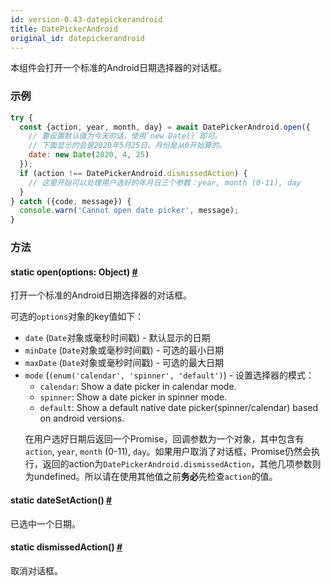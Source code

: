 ```yaml
---
id: version-0.43-datepickerandroid
title: DatePickerAndroid
original_id: datepickerandroid
---
```


本组件会打开一个标准的Android日期选择器的对话框。

### 示例
```js
try {
  const {action, year, month, day} = await DatePickerAndroid.open({
    // 要设置默认值为今天的话，使用`new Date()`即可。
    // 下面显示的会是2020年5月25日。月份是从0开始算的。
    date: new Date(2020, 4, 25)
  });
  if (action !== DatePickerAndroid.dismissedAction) {
    // 这里开始可以处理用户选好的年月日三个参数：year, month (0-11), day
  }
} catch ({code, message}) {
  console.warn('Cannot open date picker', message);
}
```

### 方法

<div class="props">
    <div class="prop"><h4 class="propTitle"><a class="anchor" name="open"></a><span
            class="propType">static </span>open<span class="propType">(options: Object)</span> <a class="hash-link"
                                                                                                  href="#open">#</a>
    </h4>
        <div><p>打开一个标准的Android日期选择器的对话框。</p>
            <p>可选的<code>options</code>对象的key值如下：
            <ul>
                <li><code>date</code> (<code>Date</code>对象或毫秒时间戳) - 默认显示的日期</li>
                <li><code>minDate</code> (<code>Date</code>对象或毫秒时间戳) - 可选的最小日期</li>
                <li><code>maxDate</code> (<code>Date</code>对象或毫秒时间戳) - 可选的最大日期</li>
                <li><code>mode</code> (<code>(enum('calendar', 'spinner', 'default')</code>) -  设置选择器的模式：
                    <ul>
                    <li><code>calendar</code>: Show a date picker in calendar mode.</li>
                    <li><code>spinner</code>: Show a date picker in spinner mode.</li>
                    <li><code>default</code>: Show a default native date picker(spinner/calendar) based on android versions.</li>
                    </ul>
                </li>
            </p>
            <p>在用户选好日期后返回一个Promise，回调参数为一个对象，其中包含有<code>action</code>, <code>year</code>,
                <code>month</code> (0-11),
                <code>day</code>。如果用户取消了对话框，Promise仍然会执行，返回的action为<code>DatePickerAndroid.dismissedAction</code>，其他几项参数则为undefined。所以请在使用其他值之前<strong>务必</strong>先检查<code>action</code>的值。</p>
    </div>
    </div>
    <div class="prop"><h4 class="propTitle"><a class="anchor" name="datesetaction"></a><span
            class="propType">static </span>dateSetAction<span class="propType">()</span> <a class="hash-link"
                                                                                            href="#datesetaction">#</a>
    </h4>
        <div><p>已选中一个日期。</p></div>
    </div>
    <div class="prop"><h4 class="propTitle"><a class="anchor" name="dismissedaction"></a><span
            class="propType">static </span>dismissedAction<span class="propType">()</span> <a class="hash-link"
                                                                                              href="#dismissedaction">#</a>
    </h4>
        <div><p>取消对话框。</p></div>
    </div>
</div>